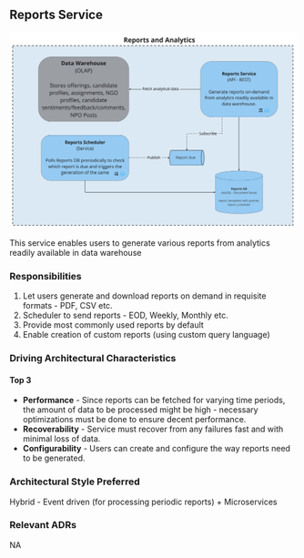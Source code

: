 ## Reports Service
![Image](../diagrams/quanta/reports-quanta.jpg)

This service enables users to generate various reports from analytics readily available in data warehouse

### Responsibilities
1. Let users generate and download reports on demand in requisite formats - PDF, CSV etc.
2. Scheduler to send reports - EOD, Weekly, Monthly etc.
3. Provide most commonly used reports by default
4. Enable creation of custom reports (using custom query language)

### Driving Architectural Characteristics

#### Top 3
* **Performance** - Since reports can be fetched for varying time periods, the amount of data to be processed might be high - necessary optimizations must be done to ensure decent performance.
* **Recoverability** - Service must recover from any failures fast and with minimal loss of data.
* **Configurability** - Users can create and configure the way reports need to be generated.

### Architectural Style Preferred
Hybrid - Event driven (for processing periodic reports) + Microservices

### Relevant ADRs
NA

